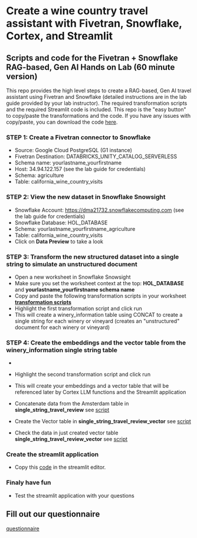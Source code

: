 # Create a wine country travel assistant with Fivetran, Snowflake, Cortex, and Streamlit
## Scripts and code for the Fivetran + Snowflake RAG-based, Gen AI Hands on Lab (60 minute version)

This repo provides the high level steps to create a RAG-based, Gen AI travel assistant using Fivetran and Snowflake (detailed instructions are in the lab guide provided by your lab instructor). The required transformation scripts and the required Streamlit code is included. This repo is the "easy button" to copy/paste the transformations and the code. If you have any issues with copy/paste, you can download the code [here](https://github.com/rikthefrog/rag-fivetran/archive/refs/heads/main.zip).

### STEP 1: Create a Fivetran connector to Snowflake

* Source: Google Cloud PostgreSQL (G1 instance)
* Fivetran Destination: DATABRICKS_UNITY_CATALOG_SERVERLESS
* Schema name: yourlastname_yourfirstname 
* Host: 34.94.122.157 (see the lab guide for credentials)
* Schema: agriculture
* Table: california_wine_country_visits

### STEP 2: View the new dataset in Snowflake Snowsight

* Snowflake Account: https://dma21732.snowflakecomputing.com (see the lab guide for credentials)
* Snowflake Database: HOL_DATABASE
* Schema: yourlastname_yourfirstname_agriculture 
* Table: california_wine_country_visits
* Click on **Data Preview** to take a look

### STEP 3: Transform the new structured dataset into a single string to simulate an unstructured document
* Open a new worksheet in Snowflake Snowsight
* Make sure you set the worksheet context at the top: **HOL_DATABASE** and **yourlastname_yourfirstname schema name**
* Copy and paste the following transformation scripts in your worksheet [**transformation scripts**]([https://pages.github.com](https://github.com/kellykohlleffel/genai-rag-snowflake/blob/main/01%20transformations)/)
* Highlight the first transformation script and click run
* This will create a winery_information table using CONCAT to create a single string for each winery or vineyard (creates an "unstructured" document for each winery or vineyard)

### STEP 4: Create the embeddings and the vector table from the winery_information single string table
*

* Highlight the second transformation script and click run
* This will create your embeddings and a vector table that will be referenced later by Cortex LLM functions and the Streamlit application
* Concatenate data from the Amsterdam table in **single_string_travel_review** see [script](./01-table-create.sql)
* Create the Vector table in **single_string_travel_review_vector** see [script](./02-add-vector-table.sql)
* Check the data in just created vector table **single_string_travel_review_vector** see [script](./03-show-content-vector-table.sql)

### Create the streamlit application

* Copy this [code](./04-streamlit-code.py) in the streamlit editor.

### Finaly have fun

* Test the streamlit application with your questions

## Fill out our questionnaire

[questionnaire](https://forms.gle/jn8nNqjzTnCeZLQT7)
